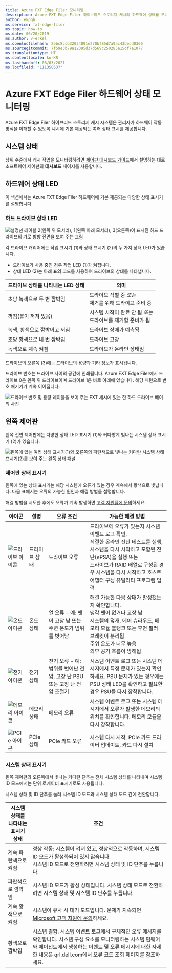 ```yaml
---
title: Azure FXT Edge Filer 모니터링
description: Azure FXT Edge Filer 하이브리드 스토리지 캐시의 하드웨어 상태를 모니터링하는 방법
author: ekpgh
ms.service: fxt-edge-filer
ms.topic: how-to
ms.date: 06/20/2019
ms.author: v-erkel
ms.openlocfilehash: 2ebc8ccb32034091e270bf85d7a9ac43becd0366
ms.sourcegitcommit: 7f59e3b79a12395d37d569c250285a15df7a1077
ms.translationtype: HT
ms.contentlocale: ko-KR
ms.lasthandoff: 06/03/2021
ms.locfileid: "111358537"
---
```

# <a name="monitor-azure-fxt-edge-filer-hardware-status"></a>Azure FXT Edge Filer 하드웨어 상태 모니터링

Azure FXT Edge Filer 하이브리드 스토리지 캐시 시스템은 관리자가 하드웨어 작동 방식을 이해할 수 있도록 섀시에 기본 제공되는 여러 상태 표시를 제공합니다.

## <a name="system-health-status"></a>시스템 상태

상위 수준에서 캐시 작업을 모니터링하려면 [제어판 대시보드 가이드](https://azure.github.io/Avere/legacy/dashboard/4_7/html/ops_dashboard_index.html)에서 설명하는 대로 소프트웨어 제어판의 **대시보드** 페이지를 사용합니다.

## <a name="hardware-status-leds"></a>하드웨어 상태 LED

이 섹션에서는 Azure FXT Edge Filer 하드웨어에 기본 제공되는 다양한 상태 표시기를 설명합니다.

### <a name="hard-drive-status-leds"></a>하드 드라이브 상태 LED

![설명선 레이블 2(왼쪽 위 모서리), 1(왼쪽 아래 모서리), 3(오른쪽)이 표시된 하드 드라이브의 가로 방향 전면을 보여 주는 그림](media/fxt-monitor/fxt-drive-callouts.png)

각 드라이브 캐리어에는 작업 표시기 (1)와 상태 표시기 (2)의 두 가지 상태 LED가 있습니다.

* 드라이브가 사용 중인 경우 작업 LED (1)가 켜집니다.
* 상태 LED (2)는 아래 표의 코드를 사용하여 드라이브의 상태를 나타냅니다.

| 드라이브 상태를 나타내는 LED 상태              | 의미  |
|-------------------------------------|----------------------------------------------------------|
| 초당 녹색으로 두 번 깜박임      | 드라이브 식별 중 *또는* <br> 제거를 위해 드라이브 준비 중  |
| 꺼짐(불이 꺼져 있음)                         | 시스템 시작이 완료 안 됨 *또는* <br>드라이브를 제거할 준비가 됨 |
| 녹색, 황색으로 깜박이고 꺼짐       | 드라이브 장애가 예측됨   |
| 초당 황색으로 네 번 깜박임 | 드라이브 고장   |
| 녹색으로 계속 켜짐                         | 드라이브가 온라인 상태임 |

드라이브의 오른쪽 (3)에는 드라이브의 용량과 기타 정보가 표시됩니다.

드라이브 번호는 드라이브 사이의 공간에 인쇄됩니다. Azure FXT Edge Filer에서 드라이브 0은 왼쪽 위 드라이브이며 드라이브 1은 바로 아래에 있습니다. 해당 패턴으로 번호 매기기가 계속 이어집니다.

![드라이브 번호 및 용량 레이블을 보여 주는 FXT 섀시에 있는 한 하드 드라이브 베이의 사진](media/fxt-drives-photo.png)

## <a name="left-control-panel"></a>왼쪽 제어판

왼쪽 전면 제어판에는 다양한 상태 LED 표시기 (1)와 커다랗게 빛나는 시스템 상태 표시기 (2)가 있습니다.

![왼쪽에 있는 여러 상태 표시기(1)와 오른쪽의 파란색으로 빛나는 커다란 시스템 상태 표시기(2)를 보여 주는 왼쪽 상태 패널](media/fxt-monitor/fxt-control-panel-left.jpg)

### <a name="control-panel-status-indicators"></a>제어판 상태 표시기

왼쪽에 있는 상태 표시기는 해당 시스템에 오류가 있는 경우 계속해서 황색으로 빛납니다. 다음 표에서는 오류의 가능한 원인과 해결 방법을 설명합니다.

해결 방법을 시도한 후에도 오류가 계속 발생하면 [고객 지원팀에 문의](fxt-support-ticket.md)하세요.

| 아이콘 | 설명 | 오류 조건 | 가능한 해결 방법 |
|----------------|---------------|--------------------|----------------------|
| ![드라이브 아이콘](media/fxt-monitor/fxt-hd-icon.jpg) | 드라이브 상태 | 드라이브 오류 | 드라이브에 오류가 있는지 시스템 이벤트 로그 확인, <br>적절한 온라인 진단 테스트를 실행, 시스템을 다시 시작하고 포함된 진단(ePSA)을 실행 또는 <br>드라이브가 RAID 배열로 구성된 경우 시스템을 다시 시작하고 호스트 어댑터 구성 유틸리티 프로그램 입력 |
|![온도 아이콘](media/fxt-monitor/fxt-temp-icon.jpg) | 온도 상태 | 열 오류 - 예: 팬이 고장 남 또는 주변 온도가 범위를 벗어남 | 해결 가능한 다음 상태가 발생했는지 확인합니다. <br>냉각 팬이 없거나 고장 남 <br>시스템의 덮개, 에어 슈라우드, 메모리 모듈 블랭크 또는 후면 필러 브래킷이 분리됨 <br>주위 온도가 너무 높음 <br>외부 공기 흐름이 방해됨 |
|![전기 아이콘](media/fxt-monitor/fxt-electric-icon.jpg) | 전기 상태 | 전기 오류 - 예: 범위를 벗어난 전압, 고장 난 PSU 또는 고장 난 전압 조절기 |  시스템 이벤트 로그 또는 시스템 메시지에서 특정 문제가 있는지 확인하세요. PSU 문제가 있는 경우에는 PSU 상태 LED를 확인하고 필요한 경우 PSU를 다시 장착합니다. |
|![메모리 아이콘](media/fxt-monitor/fxt-memory-icon.jpg) | 메모리 상태 | 메모리 오류 | 시스템 이벤트 로그 또는 시스템 메시지에서 오류가 발생한 메모리의 위치를 확인합니다. 메모리 모듈을 다시 장착합니다. |
|![PCIe 아이콘](media/fxt-monitor/fxt-pcie-icon.jpg) | PCIe 상태 | PCIe 카드 오류 | 시스템 다시 시작, PCIe 카드 드라이버 업데이트, 카드 다시 설치 |

### <a name="system-health-status-indicator"></a>시스템 상태 표시기

왼쪽 제어판의 오른쪽에서 빛나는 커다란 단추는 전체 시스템 상태를 나타내며 시스템 ID 모드에서는 단위 로케이터 표시기로도 사용됩니다.

시스템 상태 및 ID 단추를 눌러 시스템 ID 모드와 시스템 상태 모드 간에 전환합니다.

|시스템 상태를 나타내는 표시기 상태 | 조건 |
|-------------------------------------------|-----------------------------------------------|
| 계속 파란색으로 켜짐 | 정상 작동: 시스템이 켜져 있고, 정상적으로 작동하며, 시스템 ID 모드가 활성화되어 있지 않습니다. <br/>시스템 ID 모드로 전환하려면 시스템 상태 및 ID 단추를 누릅니다. |
| 파란색으로 깜박임 | 시스템 ID 모드가 활성 상태입니다. 시스템 상태 모드로 전환하려면 시스템 상태 및 시스템 ID 단추를 누릅니다. |
| 계속 황색으로 켜짐 | 시스템이 유사 시 대기 모드입니다. 문제가 지속되면 [Microsoft 고객 지원에 문의](fxt-support-ticket.md)하세요. |
| 황색으로 깜박임 | 시스템 결함. 시스템 이벤트 로그에서 구체적인 오류 메시지를 확인합니다. 시스템 구성 요소를 모니터링하는 시스템 펌웨어와 에이전트에서 생성하는 이벤트 및 오류 메시지에 대한 자세한 내용은 qrl.dell.com에서 오류 코드 조회 페이지를 참조하세요. |
